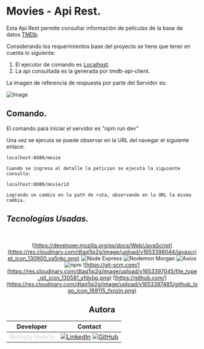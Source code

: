 # Movies - Api Rest.

Esta Api Rest permite consultar información de películas de la base de datos [TMDb](https://www.themoviedb.org/).

Considerando los requerimientos base del proyecto se tiene que tener en cuenta lo siguiente:

1. El ejecutor de comando es [Localhost](http://localhost:8080/).
2. La api consultada es la generada por tmdb-api-client.

La imagen de referencia de respuesta por parte del Servidor es:

![Image](https://res.cloudinary.com/dtaq1ip2g/image/upload/v1659413541/json_dd5f66.png)
## Comando.

El comando para iniciar el servidor es "npm run dev"

Una vez se ejecuta se puede observar en la URL del navegar el siguiente enlace:
 
    localhost:8080/movie

    Cuando se ingresa al detalle la peticion se ejecuta la siguiente consulta:

    localhost:8080/movie/id

    Logrando un cambio en la path de ruta, observando en la URL la misma cambia.


## *Tecnologías Usadas.*
<br>
<div align="center">

![https://developer.mozilla.org/es/docs/Web/JavaScript](https://res.cloudinary.com/dtaq1ip2g/image/upload/v1653398044/javascript_icon_130900_va5nkc.png)
![Node](https://res.cloudinary.com/dtaq1ip2g/image/upload/v1659414127/file_type_node_icon_130301_2_zpzzre.png)
Express
![Nodemon](https://res.cloudinary.com/dtaq1ip2g/image/upload/v1659414219/file_type_nodemon_icon_130299_tqqc1f.png)
Morgan
![Axios](https://res.cloudinary.com/dtaq1ip2g/image/upload/v1659414365/axios_logo_icon_168545_tlwoei.png)
![npm](https://res.cloudinary.com/dtaq1ip2g/image/upload/v1656693016/npm_original_wordmark_logo_icon_146402_1_n7b6ko.png)
![https://git-scm.com/](https://res.cloudinary.com/dtaq1ip2g/image/upload/v1653397045/file_type_git_icon_130581_yfdybp.png)
![https://github.com/](https://res.cloudinary.com/dtaq1ip2g/image/upload/v1653397485/github_logo_icon_169115_fxnzjn.png)


## Autora
 Developer | Contact |
| ------------- | ------------- |
| <span style="color:#dbdddf;">**Nathaly Huerta**</span> | [![LinkedIn](https://img.shields.io/badge/linkedin-%230077B5.svg?style=for-the-badge&logo=linkedin&logoColor=white)](https://www.linkedin.com/in/nathalyhuertabermúdez/) [![GitHub](https://img.shields.io/badge/github-%23121011.svg?style=for-the-badge&logo=github&logoColor=white)](https://github.com/nathaly-creat) |



